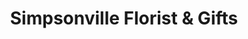 ---
title: "Simpsonville Florist & Gifts"
url: /simpsonville/simpsonville-florist-und-gifts/
shop: Blumen
---